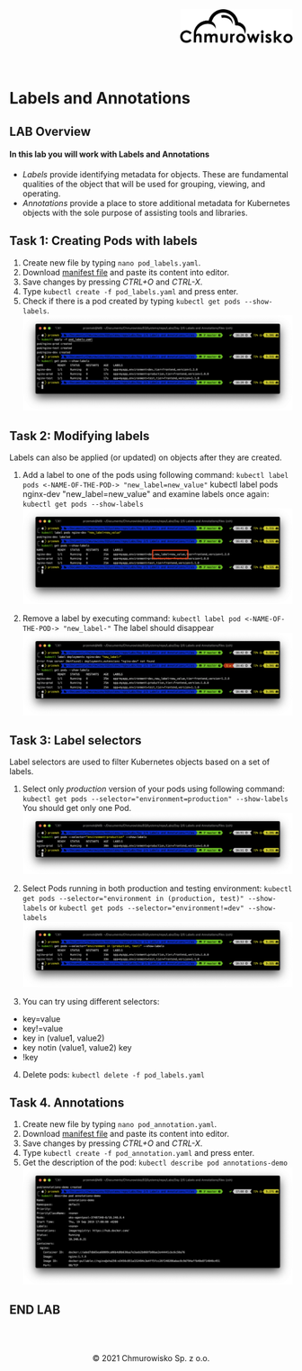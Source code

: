 <img src="../../img/logo.png" alt="Chmurowisko logo" width="200" align="right">
<br><br>
<br><br>
<br><br>

# Labels and Annotations

## LAB Overview

#### In this lab you will work with Labels and Annotations

- _Labels_ provide identifying metadata for objects. These are fundamental qualities of the object that will be used for grouping, viewing, and operating.
- _Annotations_ provide a place to store additional metadata for Kubernetes objects with the sole purpose of assisting tools and libraries.

## Task 1: Creating Pods with labels

1. Create new file by typing `nano pod_labels.yaml`.
2. Download [manifest file](./files/pod_labels.yaml) and paste its content into editor.
3. Save changes by pressing _CTRL+O_ and _CTRL-X_.
4. Type `kubectl create -f pod_labels.yaml` and press enter.
5. Check if there is a pod created by typing `kubectl get pods --show-labels`.
   ![img](./img/pods_labels.png)

## Task 2: Modifying labels

Labels can also be applied (or updated) on objects after they are created.

1. Add a label to one of the pods using following command:
   `kubectl label pods <-NAME-OF-THE-POD-> "new_label=new_value"`
   kubectl label pods nginx-dev "new_label=new_value"
   and examine labels once again:
   `kubectl get pods --show-labels`
   ![img](./img/pods_labels2.png)

2. Remove a label by executing command:
   `kubectl label pod <-NAME-OF-THE-POD-> "new_label-"`
   The label should disappear
   ![img](./img/pods_labels3.png)

## Task 3: Label selectors

Label selectors are used to filter Kubernetes objects based on a set of labels.

1. Select only _production_ version of your pods using following command:
   `kubectl get pods --selector="environment=production" --show-labels`
   You should get only one Pod.
   ![img](./img/pods_labels4.png)

2. Select Pods running in both production and testing environment:
   `kubectl get pods --selector="environment in (production, test)" --show-labels`
   or
   `kubectl get pods --selector="environment!=dev" --show-labels`
   ![img](./img/pods_labels5.png)
3. You can try using different selectors:

- key=value
- key!=value
- key in (value1, value2)
- key notin (value1, value2) key
- !key

4. Delete pods:
   `kubectl delete -f pod_labels.yaml`

## Task 4. Annotations

1. Create new file by typing `nano pod_annotation.yaml`.
2. Download [manifest file](./files/pod_annotation.yaml) and paste its content into editor.
3. Save changes by pressing _CTRL+O_ and _CTRL-X_.
4. Type `kubectl create -f pod_annotation.yaml` and press enter.
5. Get the description of the pod:
   `kubectl describe pod annotations-demo`
   ![img](./img/pods_annotations.png)

## END LAB

<br><br>

<center><p>&copy; 2021 Chmurowisko Sp. z o.o.<p></center>

